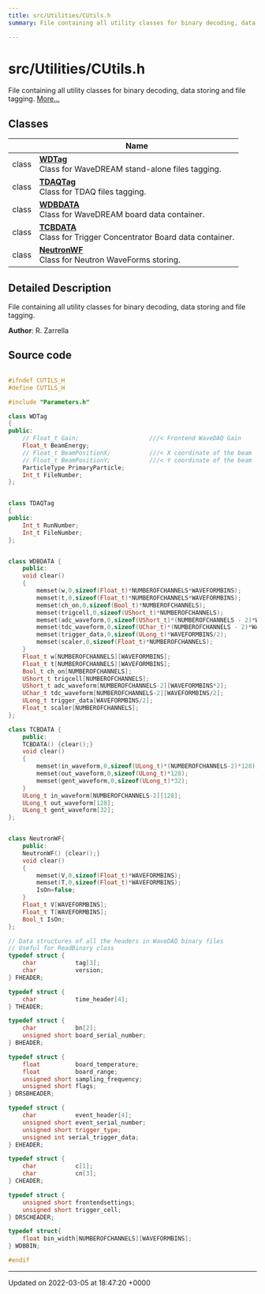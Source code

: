 ```yaml
---
title: src/Utilities/CUtils.h
summary: File containing all utility classes for binary decoding, data storing and file tagging. 

---
```


# src/Utilities/CUtils.h

File containing all utility classes for binary decoding, data storing and file tagging.  [More...](#detailed-description)

## Classes

|                | Name           |
| -------------- | -------------- |
| class | **[WDTag](/Classes/classWDTag.md)** <br>Class for WaveDREAM stand-alone files tagging.  |
| class | **[TDAQTag](/Classes/classTDAQTag.md)** <br>Class for TDAQ files tagging.  |
| class | **[WDBDATA](/Classes/classWDBDATA.md)** <br>Class for WaveDREAM board data container.  |
| class | **[TCBDATA](/Classes/classTCBDATA.md)** <br>Class for Trigger Concentrator Board data container.  |
| class | **[NeutronWF](/Classes/classNeutronWF.md)** <br>Class for Neutron WaveForms storing.  |

## Detailed Description

File containing all utility classes for binary decoding, data storing and file tagging. 

**Author**: R. Zarrella 



## Source code

```cpp

#ifndef CUTILS_H
#define CUTILS_H

#include "Parameters.h"

class WDTag
{
public:
    // Float_t Gain;                    ///< Frontend WaveDAQ Gain
    Float_t BeamEnergy;                 
    // Float_t BeamPositionX;           ///< X coordinate of the beam
    // Float_t BeamPositionY;           ///< Y coordinate of the beam
    ParticleType PrimaryParticle;       
    Int_t FileNumber;                   
};


class TDAQTag
{
public:
    Int_t RunNumber;        
    Int_t FileNumber;       
};


class WDBDATA {
    public:
    void clear()
    {
        memset(w,0,sizeof(Float_t)*NUMBEROFCHANNELS*WAVEFORMBINS);
        memset(t,0,sizeof(Float_t)*NUMBEROFCHANNELS*WAVEFORMBINS);
        memset(ch_on,0,sizeof(Bool_t)*NUMBEROFCHANNELS);
        memset(trigcell,0,sizeof(UShort_t)*NUMBEROFCHANNELS);
        memset(adc_waveform,0,sizeof(UShort_t)*(NUMBEROFCHANNELS - 2)*WAVEFORMBINS*2);
        memset(tdc_waveform,0,sizeof(UChar_t)*(NUMBEROFCHANNELS - 2)*WAVEFORMBINS/2);
        memset(trigger_data,0,sizeof(ULong_t)*WAVEFORMBINS/2);
        memset(scaler,0,sizeof(Float_t)*NUMBEROFCHANNELS);
    }
    Float_t w[NUMBEROFCHANNELS][WAVEFORMBINS];                  
    Float_t t[NUMBEROFCHANNELS][WAVEFORMBINS];                  
    Bool_t ch_on[NUMBEROFCHANNELS];                             
    UShort_t trigcell[NUMBEROFCHANNELS];                        
    UShort_t adc_waveform[NUMBEROFCHANNELS-2][WAVEFORMBINS*2];  
    UChar_t tdc_waveform[NUMBEROFCHANNELS-2][WAVEFORMBINS/2];   
    ULong_t trigger_data[WAVEFORMBINS/2];                       
    Float_t scaler[NUMBEROFCHANNELS];                           
};

class TCBDATA {
    public:
    TCBDATA() {clear();}
    void clear()
    {
        memset(in_waveform,0,sizeof(ULong_t)*(NUMBEROFCHANNELS-2)*128);
        memset(out_waveform,0,sizeof(ULong_t)*128);
        memset(gent_waveform,0,sizeof(ULong_t)*32);
    }
    ULong_t in_waveform[NUMBEROFCHANNELS-2][128];   
    ULong_t out_waveform[128];                      
    ULong_t gent_waveform[32];                      
};


class NeutronWF{
    public:
    NeutronWF() {clear();}
    void clear()
    {
        memset(V,0,sizeof(Float_t)*WAVEFORMBINS);
        memset(T,0,sizeof(Float_t)*WAVEFORMBINS);
        IsOn=false;
    }
    Float_t V[WAVEFORMBINS];    
    Float_t T[WAVEFORMBINS];    
    Bool_t IsOn;                
};

// Data structures of all the headers in WaveDAQ binary files
// Useful for ReadBinary class
typedef struct {
    char           tag[3];
    char           version;
} FHEADER;

typedef struct {
    char           time_header[4];
} THEADER;

typedef struct {
    char           bn[2];
    unsigned short board_serial_number;
} BHEADER;

typedef struct {
    float          board_temperature;
    float          board_range;
    unsigned short sampling_frequency;
    unsigned short flags;
} DRSBHEADER;

typedef struct {
    char           event_header[4];
    unsigned short event_serial_number;
    unsigned short trigger_type;
    unsigned int serial_trigger_data;
} EHEADER;

typedef struct {
    char           c[1];
    char           cn[3];
} CHEADER;

typedef struct {
    unsigned short frontendsettings;
    unsigned short trigger_cell;
} DRSCHEADER;

typedef struct{
    float bin_width[NUMBEROFCHANNELS][WAVEFORMBINS];
} WDBBIN;

#endif
```


-------------------------------

Updated on 2022-03-05 at 18:47:20 +0000
